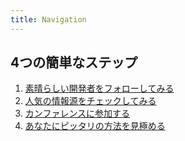 ```yaml
---
title: Navigation
---
```


## 4つの簡単なステップ
1.  [素晴らしい開発者をフォローしてみる](#follow-cool-people)
2.  [人気の情報源をチェックしてみる](#find-the-best-sources)
3.  [カンファレンスに参加する](#attend-conferences)
4.  [あなたにピッタリの方法を見極める](#get-your-own-sources)